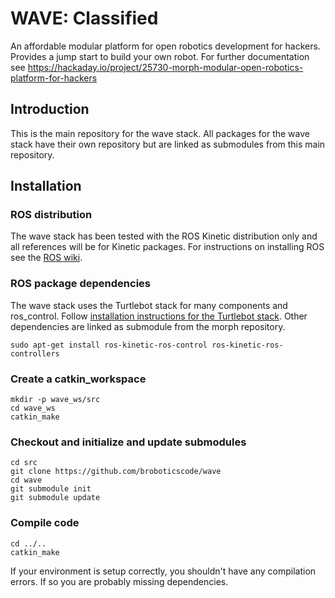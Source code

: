 # WAVE: Classified
An affordable modular platform for open robotics development for hackers. Provides a jump start to build your own robot.
For further documentation see <https://hackaday.io/project/25730-morph-modular-open-robotics-platform-for-hackers>

## Introduction
This is the main repository for the wave stack. All packages for the wave stack have their own repository but are linked as submodules
from this main repository. 

## Installation
### ROS distribution
The wave stack has been tested with the ROS Kinetic distribution only and all references will be for Kinetic packages. For instructions on installing ROS see the [ROS wiki](http://wiki.ros.org/).

### ROS package dependencies
The wave stack uses the Turtlebot stack for many components and ros_control. Follow [installation instructions for the Turtlebot stack](http://wiki.ros.org/turtlebot/Tutorials/indigo/Turtlebot%20Installation).
Other dependencies are linked as submodule from the morph repository.
```
sudo apt-get install ros-kinetic-ros-control ros-kinetic-ros-controllers
```

### Create a catkin_workspace
```
mkdir -p wave_ws/src
cd wave_ws
catkin_make
```

### Checkout and initialize and update submodules
```
cd src
git clone https://github.com/broboticscode/wave
cd wave
git submodule init
git submodule update
```
### Compile code
```
cd ../..
catkin_make
```
If your environment is setup correctly, you shouldn't have any compilation errors. If so you are probably missing dependencies.
